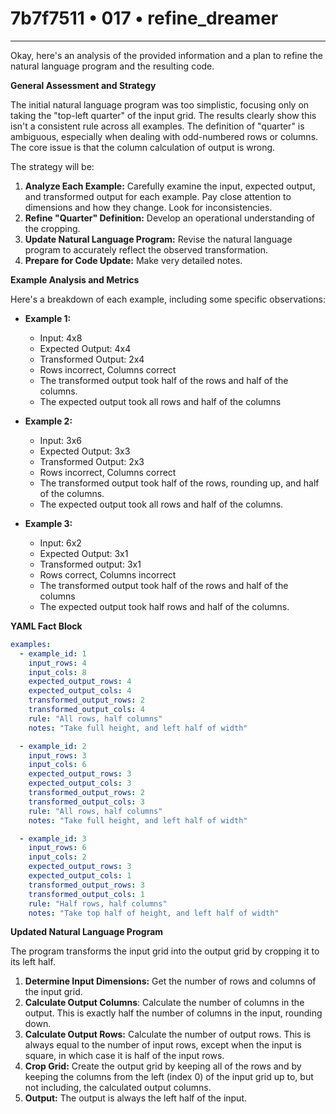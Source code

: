 # 7b7f7511 • 017 • refine_dreamer

---
Okay, here's an analysis of the provided information and a plan to refine the natural language program and the resulting code.

**General Assessment and Strategy**

The initial natural language program was too simplistic, focusing only on taking the "top-left quarter" of the input grid. The results clearly show this isn't a consistent rule across all examples. The definition of "quarter" is ambiguous, especially when dealing with odd-numbered rows or columns. The core issue is that the column calculation of output is wrong.

The strategy will be:

1.  **Analyze Each Example:** Carefully examine the input, expected output, and transformed output for each example. Pay close attention to dimensions and how they change. Look for inconsistencies.
2.  **Refine "Quarter" Definition:** Develop an operational understanding of the cropping.
3.  **Update Natural Language Program:** Revise the natural language program to accurately reflect the observed transformation.
4.  **Prepare for Code Update:** Make very detailed notes.

**Example Analysis and Metrics**

Here's a breakdown of each example, including some specific observations:

*   **Example 1:**
    *   Input: 4x8
    *   Expected Output: 4x4
    *   Transformed Output: 2x4
    *   Rows incorrect, Columns correct
    *   The transformed output took half of the rows and half of the columns.
    * The expected output took all rows and half of the columns

*   **Example 2:**
    *   Input: 3x6
    *   Expected Output: 3x3
    *   Transformed Output: 2x3
    *   Rows incorrect, Columns correct
    *   The transformed output took half of the rows, rounding up, and half of the columns.
    * The expected output took all rows and half of the columns.

*   **Example 3:**
    *   Input: 6x2
    *   Expected Output: 3x1
    *   Transformed output: 3x1
    *   Rows correct, Columns incorrect
    *   The transformed output took half of the rows and half of the columns
    * The expected output took half rows and half of the columns.

**YAML Fact Block**

```yaml
examples:
  - example_id: 1
    input_rows: 4
    input_cols: 8
    expected_output_rows: 4
    expected_output_cols: 4
    transformed_output_rows: 2
    transformed_output_cols: 4
    rule: "All rows, half columns"
    notes: "Take full height, and left half of width"

  - example_id: 2
    input_rows: 3
    input_cols: 6
    expected_output_rows: 3
    expected_output_cols: 3
    transformed_output_rows: 2
    transformed_output_cols: 3
    rule: "All rows, half columns"
    notes: "Take full height, and left half of width"

  - example_id: 3
    input_rows: 6
    input_cols: 2
    expected_output_rows: 3
    expected_output_cols: 1
    transformed_output_rows: 3
    transformed_output_cols: 1
    rule: "Half rows, half columns"
    notes: "Take top half of height, and left half of width"
```

**Updated Natural Language Program**

The program transforms the input grid into the output grid by cropping it to its left half.

1.  **Determine Input Dimensions:** Get the number of rows and columns of the input grid.
2.  **Calculate Output Columns**: Calculate the number of columns in the output. This is exactly half the number of columns in the input, rounding down.
3. **Calculate Output Rows:** Calculate the number of output rows. This is always equal to the number of input rows, except when the input is square, in which case it is half of the input rows.
4.  **Crop Grid:** Create the output grid by keeping all of the rows and by keeping the columns from the left (index 0) of the input grid up to, but not including, the calculated output columns.
5.  **Output:** The output is always the left half of the input.

